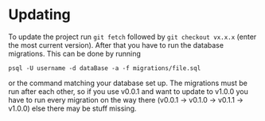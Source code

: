 # Updating

To update the project run `git fetch` followed by `git checkout vx.x.x`
(enter the most current version). After that you have to run the database
migrations. This can be done by running

```
psql -U username -d dataBase -a -f migrations/file.sql
```
or the command matching your database set up. The migrations must be run after
each other, so if you use v0.0.1 and want to update to v1.0.0 you have to run
every migration on the way there (v0.0.1 -> v0.1.0 -> v0.1.1 -> v1.0.0) else
there may be stuff missing.
